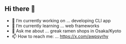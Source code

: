 ## Hi there 👋

- 🔭 I’m currently working on ... developing CLI app
- 🌱 I’m currently learning ... web frameworks
- 💬 Ask me about ... greak ramen shops in Osaka/Kyoto
- 📫 How to reach me: ... https://x.com/awpsyrhy
